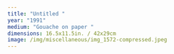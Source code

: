 ```yaml
---
title: "Untitled "
year: "1991"
medium: "Gouache on paper "
dimensions: 16.5x11.5in. / 42x29cm
image: /img/miscellaneous/img_1572-compressed.jpeg
---
```




